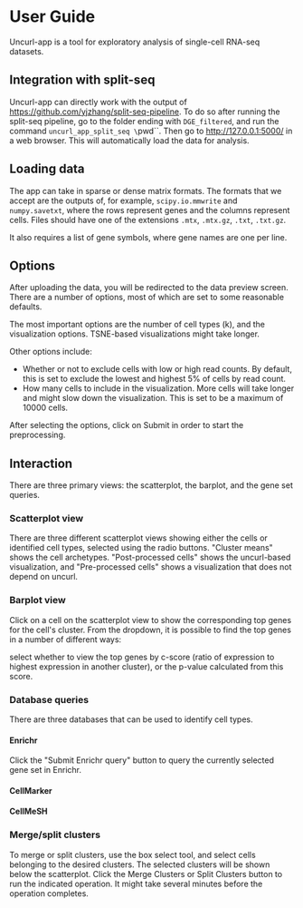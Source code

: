 User Guide
==========

Uncurl-app is a tool for exploratory analysis of single-cell RNA-seq datasets.

## Integration with split-seq

Uncurl-app can directly work with the output of <https://github.com/yjzhang/split-seq-pipeline>. To do so after running the split-seq pipeline, go to the folder ending with `DGE_filtered`, and run the command `uncurl_app_split_seq \`pwd\``. Then go to http://127.0.0.1:5000/ in a web browser. This will automatically load the data for analysis.


## Loading data

The app can take in sparse or dense matrix formats. The formats that we accept are the outputs of, for example, `scipy.io.mmwrite` and `numpy.savetxt`, where the rows represent genes and the columns represent cells. Files should have one of the extensions `.mtx`, `.mtx.gz`, `.txt`, `.txt.gz`.

It also requires a list of gene symbols, where gene names are one per line.

## Options

After uploading the data, you will be redirected to the data preview screen. There are a number of options, most of which are set to some reasonable defaults.

The most important options are the number of cell types (k), and the visualization options. TSNE-based visualizations might take longer.

Other options include:
- Whether or not to exclude cells with low or high read counts. By default, this is set to exclude the lowest and highest 5% of cells by read count.
- How many cells to include in the visualization. More cells will take longer and might slow down the visualization. This is set to be a maximum of 10000 cells.

After selecting the options, click on Submit in order to start the preprocessing.

## Interaction

There are three primary views: the scatterplot, the barplot, and the gene set queries.

### Scatterplot view

There are three different scatterplot views showing either the cells or identified cell types, selected using the radio buttons. "Cluster means" shows the cell archetypes. "Post-processed cells" shows the uncurl-based visualization, and "Pre-processed cells" shows a visualization that does not depend on uncurl. 

### Barplot view

Click on a cell on the scatterplot view to show the corresponding top genes for the cell's cluster. From the dropdown, it is possible to find the top genes in a number of different ways: 

select whether to view the top genes by c-score (ratio of expression to highest expression in another cluster), or the p-value calculated from this score.

### Database queries

There are three databases that can be used to identify cell types.

#### Enrichr

Click the "Submit Enrichr query" button to query the currently selected gene set in Enrichr.

#### CellMarker


#### CellMeSH

### Merge/split clusters

To merge or split clusters, use the box select tool, and select cells belonging to the desired clusters. The selected clusters will be shown below the scatterplot. Click the Merge Clusters or Split Clusters button to run the indicated operation. It might take several minutes before the operation completes.
